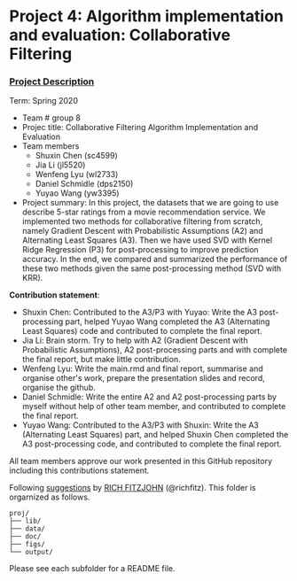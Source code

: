 # Project 4: Algorithm implementation and evaluation: Collaborative Filtering

### [Project Description](doc/project4_desc.md)

Term: Spring 2020

+ Team # group 8
+ Projec title: Collaborative Filtering Algorithm Implementation and Evaluation
+ Team members
	+ Shuxin Chen (sc4599)
	+ Jia Li (jl5520)
	+ Wenfeng Lyu (wl2733)
	+ Daniel Schmidle (dps2150)
	+ Yuyao Wang (yw3395)
+ Project summary: In this project, the datasets that we are going to use describe 5-star ratings from a movie recommendation service. We implemented two methods for collaborative filtering from scratch, namely Gradient Descent with Probabilistic Assumptions (A2) and Alternating Least Squares (A3). Then we have used SVD with Kernel Ridge Regression (P3) for post-processing to improve prediction accuracy. In the end, we compared and summarized the performance of these two methods given the same post-processing method (SVD with KRR).
	
**Contribution statement**:  
+ Shuxin Chen: Contributed to the A3/P3 with Yuyao: Write the A3 post-processing part, helped Yuyao Wang completed the A3 (Alternating Least Squares) code and contributed to complete the final report.
+ Jia Li: Brain storm. Try to help with A2 (Gradient Descent with Probabilistic Assumptions), A2 post-processing parts and with complete the final report, but make little contribution.
+ Wenfeng Lyu: Write the main.rmd and final report, summarise and organise other's work, prepare the presentation slides and record, organise the github.
+ Daniel Schmidle:  Write the entire A2 and A2 post-processing parts by myself without help of other team member, and contributed to complete the final report. 
+ Yuyao Wang: Contributed to the A3/P3 with Shuxin: Write the A3 (Alternating Least Squares) part, and helped Shuxin Chen completed the A3 post-processing code, and contributed to complete the final report.

All team members approve our work presented in this GitHub repository including this contributions statement.

Following [suggestions](http://nicercode.github.io/blog/2013-04-05-projects/) by [RICH FITZJOHN](http://nicercode.github.io/about/#Team) (@richfitz). This folder is orgarnized as follows.

```
proj/
├── lib/
├── data/
├── doc/
├── figs/
└── output/
```

Please see each subfolder for a README file.
